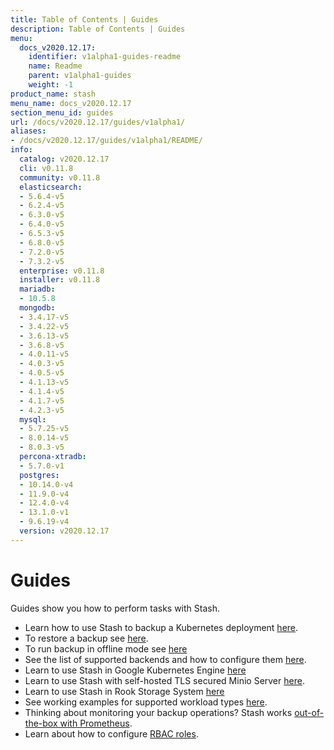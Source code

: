 ```yaml
---
title: Table of Contents | Guides
description: Table of Contents | Guides
menu:
  docs_v2020.12.17:
    identifier: v1alpha1-guides-readme
    name: Readme
    parent: v1alpha1-guides
    weight: -1
product_name: stash
menu_name: docs_v2020.12.17
section_menu_id: guides
url: /docs/v2020.12.17/guides/v1alpha1/
aliases:
- /docs/v2020.12.17/guides/v1alpha1/README/
info:
  catalog: v2020.12.17
  cli: v0.11.8
  community: v0.11.8
  elasticsearch:
  - 5.6.4-v5
  - 6.2.4-v5
  - 6.3.0-v5
  - 6.4.0-v5
  - 6.5.3-v5
  - 6.8.0-v5
  - 7.2.0-v5
  - 7.3.2-v5
  enterprise: v0.11.8
  installer: v0.11.8
  mariadb:
  - 10.5.8
  mongodb:
  - 3.4.17-v5
  - 3.4.22-v5
  - 3.6.13-v5
  - 3.6.8-v5
  - 4.0.11-v5
  - 4.0.3-v5
  - 4.0.5-v5
  - 4.1.13-v5
  - 4.1.4-v5
  - 4.1.7-v5
  - 4.2.3-v5
  mysql:
  - 5.7.25-v5
  - 8.0.14-v5
  - 8.0.3-v5
  percona-xtradb:
  - 5.7.0-v1
  postgres:
  - 10.14.0-v4
  - 11.9.0-v4
  - 12.4.0-v4
  - 13.1.0-v1
  - 9.6.19-v4
  version: v2020.12.17
---
```


# Guides

Guides show you how to perform tasks with Stash.

- Learn how to use Stash to backup a Kubernetes deployment [here](/docs/v2020.12.17/guides/v1alpha1/backup).
- To restore a backup see [here](/docs/v2020.12.17/guides/v1alpha1/restore).
- To run backup in offline mode see [here](/docs/v2020.12.17/guides/v1alpha1/offline_backup)
- See the list of supported backends and how to configure them [here](/docs/v2020.12.17/guides/v1alpha1/backends/overview).
- Learn to use Stash in Google Kubernetes Engine [here](/docs/v2020.12.17/guides/v1alpha1/platforms/gke)
- Learn to use Stash with self-hosted TLS secured Minio Server [here](/docs/v2020.12.17/guides/v1alpha1/platforms/minio).
- Learn to use Stash in Rook Storage System [here](/docs/v2020.12.17/guides/v1alpha1/platforms/rook)
- See working examples for supported workload types [here](/docs/v2020.12.17/guides/v1alpha1/workloads).
- Thinking about monitoring your backup operations? Stash works [out-of-the-box with Prometheus](/docs/v2020.12.17/guides/v1alpha1/monitoring/overview).
- Learn about how to configure [RBAC roles](/docs/v2020.12.17/guides/v1alpha1/rbac).
